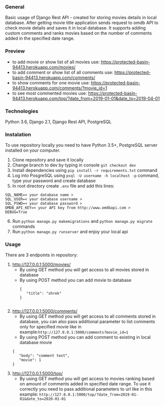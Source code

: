 ### General
Basic usage of Django Rest API - created for storing movies details in local database. After getting movie title application sends request to omdb API to check movie details and saves it in local database. It supports adding custom comments and ranks movies based on the number of comments added in the specified date range.    

### Preview
- to add movie or show list of all movies use: https://protected-basin-94413.herokuapp.com/movies/
- to add comment or show list of all comments use: https://protected-basin-94413.herokuapp.com/comments/
- to show comments for one movie use: https://protected-basin-94413.herokuapp.com/comments/?movie_id=1
- to see most commented movies use: https://protected-basin-94413.herokuapp.com/top/?date_from=2019-01-01&date_to=2019-04-01

### Technologies
Python 3.6, Django 2.1, Django Rest API, PostgreSQL

### Instalation
To use repository locally you need to have Python 3.5+, PostgreSQL server installed on your computer. 
1. Clone repository and save it locally
2. Change branch to dev by typing in console ```git checkout dev```
3. Install dependencies using ```pip install -r requirements.txt``` command
4. Log into PosgreSQL using ```psql -U username -h localhost -p``` command, type your password and create database
5. In root directory create ```.env``` file and add this lines: 
```
SQL_NAME=< your database name >
SQL_USER=< your database username >
SQL_PSWD=< your database password >
OMDB_API_KEY=< your API key from http://www.omdbapi.com >
DEBUG=True
```
6. Run ```python manage.py makemigrations``` and ```python manage.py migrate``` commands
7. Run ```python manage.py runserver``` and enjoy your local api

### Usage
There are 3 endpoints in repository:
1. http://127.0.0.1:5000/movies/ 
   - By using GET method you will get access to all movies stored in database
   - By using POST method you can add movie to database
     ```
     {
        "title": "shrek"
     }
	```

2. http://127.0.0.1:5000/comments/
   - By using GET method you will get access to all comments stored in database, you can also pass additional parameter to        list comments only for specified movie like in example:```http://127.0.0.1:5000/comments?movie_id=1``` 
   - By using POST method you can add comment to existing in local database movie
    ```
    {
       "body": "comment text",
       "movie": 1
    }
    ```
3. http://127.0.0.1:5000/top/
    - By using GET method you will get access to movies ranking based on amount of comments added in specified date range. To use it correctly you need to pass additional parameters to url like in this example: ```http://127.0.0.1:5000/top/?date_from=2019-01-01&date_to=2020-01-01```
   







